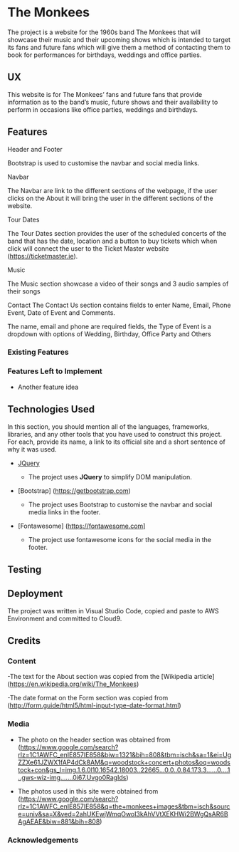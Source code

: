 # The Monkees

The project is a website for the 1960s band The Monkees that will showcase their music and their upcoming shows which is intended to target its fans and future fans which will give them a method of contacting them to book for performances for birthdays, weddings and office parties.


 
## UX

This website is for The Monkees’ fans and future fans that provide information as to the band’s music, future shows and their availability to perform in occasions like office parties, weddings and birthdays.



## Features


Header and Footer

Bootstrap is used to customise the navbar and social media links.

Navbar

The Navbar are link to the different sections of the webpage, if the user clicks on the About it will bring the user in the different sections of the website. 

Tour Dates

The Tour Dates section provides the user of the scheduled concerts of the band that has the date, location and a button to buy tickets which when click will connect the user to the Ticket Master website (https://ticketmaster.ie). 

Music

The Music section showcase a video of their songs and 3 audio samples of their songs

Contact
The Contact Us section contains fields to enter Name, Email, Phone Event, Date of Event and Comments.

The name, email and phone are required fields, the Type of Event is a dropdown with options of Wedding, Birthday, Office Party and Others

### Existing Features


### Features Left to Implement
- Another feature idea

## Technologies Used

In this section, you should mention all of the languages, frameworks, libraries, and any other tools that you have used to construct this project. For each, provide its name, a link to its official site and a short sentence of why it was used.

- [JQuery](https://jquery.com)
    - The project uses **JQuery** to simplify DOM manipulation.

- [Bootstrap] (https://getbootstrap.com)
     - The project uses Bootstrap to customise the navbar and social media links in the footer.

- [Fontawesome] (https://fontawesome.com]
	- The project use fontawesome icons for the social media in the footer.




## Testing


## Deployment


The project was written in Visual Studio Code, copied and paste to AWS Environment and committed to Cloud9.

## Credits

### Content

-The text for the About section was copied from the [Wikipedia article] (https://en.wikipedia.org/wiki/The_Monkees)

-The date format on the Form section was copied from (http://form.guide/html5/html-input-type-date-format.html)

### Media

- The photo on the header section was obtained from (https://www.google.com/search?rlz=1C1AWFC_enIE857IE858&biw=1321&bih=808&tbm=isch&sa=1&ei=UgZZXe61JZWX1fAP4dCk8AM&q=woodstock+concert+photos&oq=woodstock+con&gs_l=img.1.6.0l10.16542.18003..22665...0.0..0.84.173.3......0....1..gws-wiz-img.......0i67.Uvgo0RagIds)

- The photos used in this site were obtained from 
(https://www.google.com/search?rlz=1C1AWFC_enIE857IE858&q=the+monkees+images&tbm=isch&source=univ&sa=X&ved=2ahUKEwjWmqOwoI3kAhVVtXEKHWi2BWgQsAR6BAgAEAE&biw=881&bih=808)


### Acknowledgements



